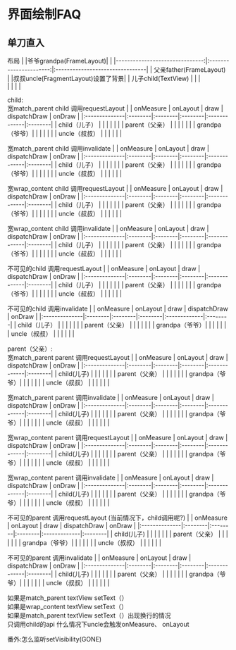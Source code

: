 # 界面绘制FAQ

## 单刀直入
布局
|                                |爷爷grandpa(FrameLayout)|                                 |
|-------------------------------:|:----------------------:|:--------------------------------|
| 父亲father(FrameLayout)         |                        |叔叔uncle(FragmentLayout)设置了背景| 
| 儿子child(TextView)             |                        |                                |   
|                                 |                       |                                | 

child:      
宽match_parent child 调用requestLayout
|               |  onMeasure |  onLayout  |   draw  | dispatchDraw | onDraw  |
|:--------------|:--------|:--------|:--------|:-------------|:--------|
| child（儿子）  |         |         |         |              |         |
| parent（父亲） |         |         |         |              |         |
| grandpa（爷爷）|         |         |         |              |         |
| uncle（叔叔）  |         |         |         |              |         |

宽match_parent child 调用invalidate
|               |  onMeasure |  onLayout  |   draw  | dispatchDraw | onDraw  |
|:--------------|:--------|:--------|:--------|:-------------|:--------|
| child（儿子）  |         |         |         |              |         |
| parent（父亲） |         |         |         |              |         |
| grandpa（爷爷）|         |         |         |              |         |
| uncle（叔叔）  |         |         |         |              |         |

宽wrap_content child 调用requestLayout
|               |  onMeasure |  onLayout  |   draw  | dispatchDraw | onDraw  |
|:--------------|:--------|:--------|:--------|:-------------|:--------|
| child（儿子）  |         |         |         |              |         |
| parent（父亲） |         |         |         |              |         |
| grandpa（爷爷）|         |         |         |              |         |
| uncle（叔叔）  |         |         |         |              |         |

宽wrap_content child 调用invalidate
|               |  onMeasure |  onLayout  |   draw  | dispatchDraw | onDraw  |
|:--------------|:--------|:--------|:--------|:-------------|:--------|
| child（儿子） |          |         |         |              |         |
| parent（父亲） |         |         |         |              |         |
| grandpa（爷爷）|         |         |         |              |         |
| uncle（叔叔）  |         |         |         |              |         |


不可见的child 调用requestLayout
|               |  onMeasure |  onLayout  |   draw  | dispatchDraw | onDraw  |
|:--------------|:--------|:--------|:--------|:-------------|:--------|
| child（儿子）  |         |         |         |              |         |
| parent（父亲） |         |         |         |              |         |
| grandpa（爷爷）|         |         |         |              |         |
| uncle（叔叔）  |         |         |         |              |         |

不可见的child 调用invalidate
|               |  onMeasure |  onLayout  |   draw  | dispatchDraw | onDraw  |
|:--------------|:--------|:--------|:--------|:-------------|:--------|
| child（儿子）  |         |         |         |              |         |
| parent（父亲） |         |         |         |              |         |
| grandpa（爷爷）|         |         |         |              |         |
| uncle（叔叔）  |         |         |         |              |         |

parent（父亲）:      
宽match_parent parent 调用requestLayout
|               |  onMeasure |  onLayout  |   draw  | dispatchDraw | onDraw  |
|:--------------|:--------|:--------|:--------|:-------------|:--------|
| child(儿子)   |          |         |         |              |         |
| parent（父亲） |         |         |         |              |         |
| grandpa（爷爷）|         |         |         |              |         |
| uncle（叔叔）  |         |         |         |              |         |

宽match_parent parent 调用invalidate
|               |  onMeasure |  onLayout  |   draw  | dispatchDraw | onDraw  |
|:--------------|:--------|:--------|:--------|:-------------|:--------|
| child(儿子)    |         |         |         |              |         |
| parent（父亲） |         |         |         |              |         |
| grandpa（爷爷）|         |         |         |              |         |
| uncle（叔叔）  |         |         |         |              |         |

宽wrap_content parent 调用requestLayout
|               |  onMeasure |  onLayout  |   draw  | dispatchDraw | onDraw  |
|:--------------|:--------|:--------|:--------|:-------------|:--------|
| child(儿子)    |         |         |         |              |         |
| parent（父亲） |         |         |         |              |         |
| grandpa（爷爷）|         |         |         |              |         |
| uncle（叔叔）  |         |         |         |              |         |

宽wrap_content parent 调用invalidate
|               |  onMeasure |  onLayout  |   draw  | dispatchDraw | onDraw  |
|:--------------|:--------|:--------|:--------|:-------------|:--------|
| child(儿子)    |         |         |         |              |         |
| parent（父亲） |         |         |         |              |         |
| grandpa（爷爷）|         |         |         |              |         |
| uncle（叔叔）  |         |         |         |              |         |

不可见的parent 调用requestLayout (当前情况下，child调用呢?)
|               |  onMeasure |  onLayout  |   draw  | dispatchDraw | onDraw  |
|:--------------|:--------|:--------|:--------|:-------------|:--------|
| child(儿子)    |         |         |         |              |         |
| parent（父亲） |         |         |         |              |         |
| grandpa（爷爷）|         |         |         |              |         |
| uncle（叔叔）  |         |         |         |              |         |

不可见的parent 调用invalidate
|               |  onMeasure |  onLayout  |   draw  | dispatchDraw | onDraw  |
|:--------------|:--------|:--------|:--------|:-------------|:--------|
| child(儿子)    |         |         |         |              |         |
| parent（父亲） |         |         |         |              |         |
| grandpa（爷爷）|         |         |         |              |         |
| uncle（叔叔）  |         |         |         |              |         |

如果是match_parent textView setText（）     
如果是wrap_content textView setText（）     
如果是match_parent textView setText（）出现换行的情况     
只调用child的api 什么情况下uncle会触发onMeasure、 onLayout    

番外:怎么监听setVisibility(GONE)     

